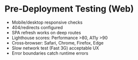 # Pre‑Deployment Testing (Web)

- Mobile/desktop responsive checks
- 404/redirects configured
- SPA refresh works on deep routes
- Lighthouse scores: Performance >80, A11y >90
- Cross‑browser: Safari, Chrome, Firefox, Edge
- Slow network test (Fast 3G) acceptable UX
- Error boundaries catch runtime errors

